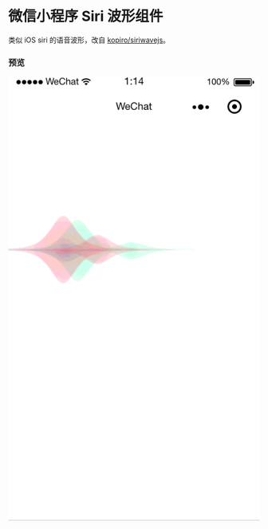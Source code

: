 微信小程序 Siri 波形组件
===

类似 iOS siri 的语音波形，改自 [kopiro/siriwavejs](https://github.com/kopiro/siriwavejs)。

### 预览

![小程序 siri 波形图 预览](./assets/siri.gif)


